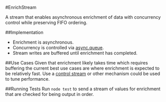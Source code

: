 #EnrichStream

A stream that enables asynchronous enrichment of data with concurrency control while preserving FIFO ordering.

##Implementation
* Enrichment is asynchronous.
* Concurrency is controlled via [async.queue](https://github.com/caolan/async).
* Stream writes are buffered until enrichment has completed.


##Use Cases
Given that enrichment likely takes time which requires buffering the current best use cases are where enrichment is expected to be relatively fast.
Use a [control stream](https://github.com/substack/stream-handbook#control-streams) or other mechanism could be used to tune performance.


##Running Tests
Run `node test` to send a stream of values for enrichment that are checked for being output in order.




